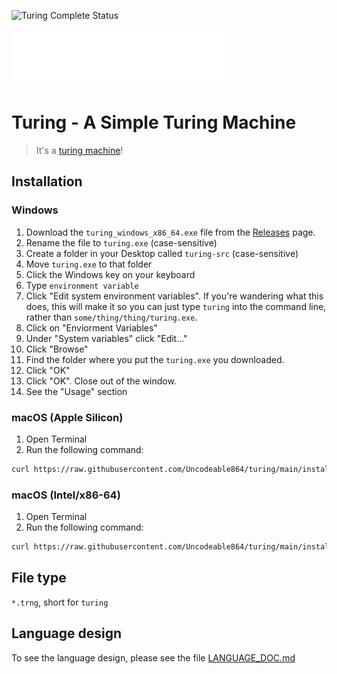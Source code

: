 ![Turing Complete Status](https://img.shields.io/badge/turing%20complete-complete-green?style=for-the-badge)

![Turing Logo](assets/turing_fully_transparent_white_logo.png)

# Turing - A Simple Turing Machine

> It's a [turing machine](https://en.wikipedia.org/wiki/Turing_machine)!

## Installation

### Windows

1. Download the `turing_windows_x86_64.exe` file from the [Releases](https://github.com/Uncodeable864/turing/releases) page.
1. Rename the file to `turing.exe` (case-sensitive)
1. Create a folder in your Desktop called `turing-src` (case-sensitive)
1. Move `turing.exe` to that folder
1. Click the Windows key on your keyboard
1. Type `environment variable`
1. Click "Edit system environment variables". If you're wandering what this does, this will make it so you can just type `turing` into the command line, rather than `some/thing/thing/turing.exe`.
1. Click on "Enviorment Variables"
1. Under "System variables" click "Edit..."
1. Click "Browse"
1. Find the folder where you put the `turing.exe` you downloaded.
1. Click "OK"
1. Click "OK". Close out of the window.
1. See the "Usage" section

### macOS (Apple Silicon)

1. Open Terminal
2. Run the following command:

```bash
curl https://raw.githubusercontent.com/Uncodeable864/turing/main/install/apple_m1.sh | bash
```

### macOS (Intel/x86-64)
1. Open Terminal
2. Run the following command:

```bash
curl https://raw.githubusercontent.com/Uncodeable864/turing/main/install/apple_intel.sh | bash
```
## File type

`*.trng`, short for `turing`

## Language design

To see the language design, please see the file [LANGUAGE_DOC.md](LANGUAGE_DOC.md)
